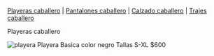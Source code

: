 [Playeras caballero](./Playerascaballero.md) | [Pantalones caballero](./Pantalonescaballero.md) | [Calzado caballero](./Calzadocaballero.md) | [Trajes caballero](./Trajescaballero.md)


Playeras caballero


![playera](https://user-images.githubusercontent.com/100169864/157769373-eb25d430-86ec-4677-b8b8-afe6156b9a68.jpg)
Playera Basica color negro Tallas S-XL $600

